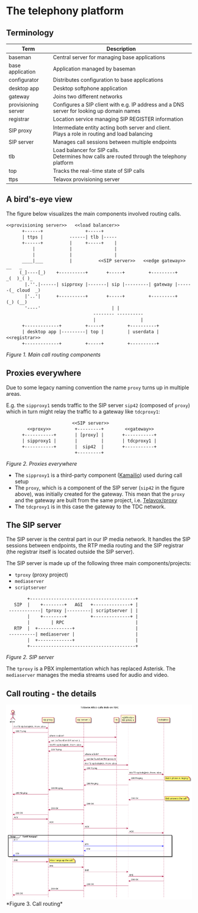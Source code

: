 # The telephony platform

## Terminology

| Term                | Description                                                                                      |
|---------------------|--------------------------------------------------------------------------------------------------|
| baseman             | Central server for managing base applications                                                    |
| base application    | Application managed by baseman                                                                   |
| configurator        | Distributes configuration to base applications                                                   |
| desktop app         | Desktop softphone application                                                                    |
| gateway             | Joins two different networks                                                                     |
| provisioning server | Configures a SIP client with e.g. IP address and a DNS server for looking up domain names        |
| registrar           | Location service managing SIP REGISTER information                                               |
| SIP proxy           | Intermediate entity acting both server and client.<br>Plays a role in routing and load balancing |
| SIP server          | Manages call sessions between multiple endpoints                                                 |
| tlb                 | Load balancer for SIP calls.<br>Determines how calls are routed through the telephony platform   |
| top                 | Tracks the real-time state of SIP calls                                                          |
| ttps                | Telavox provisioning server                                                                      |


## A bird's-eye view

The figure below visualizes the main components involved routing calls.

```
<<provisioning server>>   <<load balancer>>
      +------+                +-----+
      | ttps |          ------| tlb |-----
      +------+          |     +-----+    |
          |             |                |
          |             |                |
      ____|___          |          <<SIP server>>   <<edge gateway>>      __   _
     (_]----[_)    +----------+       +-----+         +---------+       _(  )_( )_
       |.''.|------| sipproxy |-------| sip |---------| gateway |------(_ cloud  _)
       |'..'|      +----------+       +-----+         +---------+        (_) (__)
       '----'                           | |
                                 -------- ----------
                                 |                 |
      +-------------+         +-----+         +----------+
      | desktop app |---------| top |         | userdata | <<registrar>>
      +-------------+         +-----+         +----------+

```
*Figure 1. Main call routing components*

## Proxies everywhere

Due to some legacy naming convention the name `proxy` turns up in multiple areas.

E.g. the `sipproxy1` sends traffic to the SIP server `sip42` (composed of
`proxy`) which in turn might relay the traffic to a gateway like `tdcproxy1`:

```
                         <<SIP server>>
        <<proxy>>         +---------+        <<gateway>>
      +-----------+       | [proxy] |       +-----------+
      | sipproxy1 |       |         |       | tdcproxy1 |
      +-----------+       |  sip42  |       +-----------+
                          +---------+
```
*Figure 2. Proxies everywhere*


* The `sipproxy1` is a third-party component ([Kamailio](https://www.kamailio.org))
used during call setup
* The `proxy`, which is a component of the SIP server (`sip42` in the figure
above), was initially created for the gateway. This mean that the `proxy` and
the gateway are built from the same project, i.e.
[Telavox/proxy](https://github.com/Telavox/proxy)
* The `tdcproxy1` is in this case the gateway to the TDC network.


## The SIP server

The SIP server is the central part in our IP media network. It handles the SIP
sessions between endpoints, the RTP media routing and the SIP registrar (the
registrar itself is located outside the SIP server).

The SIP server is made up of the following three main components/projects:
* `tproxy` (proxy project)
* `mediaserver`
* `scriptserver`

```
        +----------------------------------------+
   SIP  |    +--------+   AGI   +--------------+ |
 ------------| tproxy |---------| scriptserver | |
        |    +--------+         +--------------+ |
        |        | RPC                           |
   RTP  |  +-------------+                       |
 ----------| mediaserver |                       |
        |  +-------------+                       |
        +----------------------------------------+

```
*Figure 2. SIP server*


The `tproxy` is a PBX implementation which has replaced Asterisk. The
`mediaserver` manages the media streams used for audio and video.

## Call routing - the details

<img src="images/tvx-calling-ext.png" style="left;" />
*Figure 3. Call routing*


